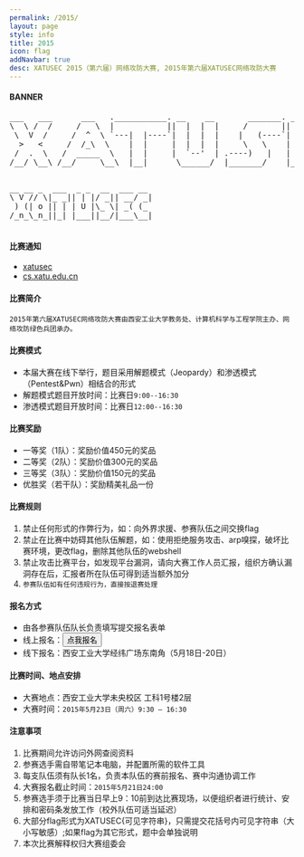 ```yaml
---
permalink: /2015/
layout: page
style: info
title: 2015
icon: flag
addNavbar: true
desc: XATUSEC 2015（第六届）网络攻防大赛, 2015年第六届XATUSEC网络攻防大赛
---
```


#### BANNER
<div class="hidden-xs">
    <pre>
___   ___      ___   .___________. __    __       _______. _______   ______     ___     ___    __   _____  
\  \ /  /     /   \  |           ||  |  |  |     /       ||   ____| /      |   |__ \   / _ \  /_ | | ____| 
 \  V  /     /  ^  \ `---|  |----`|  |  |  |    |   (----`|  |__   |  ,----'      ) | | | | |  | | | |__   
  >   <     /  /_\  \    |  |     |  |  |  |     \   \    |   __|  |  |          / /  | | | |  | | |___ \  
 /  .  \   /  _____  \   |  |     |  `--'  | .----)   |   |  |____ |  `----.    / /_  | |_| |  | |  ___) | 
/__/ \__\ /__/     \__\  |__|      \______/  |_______/    |_______| \______|   |____|  \___/   |_| |____/  
    </pre>
</div>

<div class="visible-xs">
    <pre>
__ __ _  ___  _ _  __  ___ __ 
\ V // \|_ _|| | |/ _|| __/ _|
 ) (| o || | | U |\_ \| _( (_ 
/_n_\_n_||_| |___||__/|___\__|
    </pre>
</div>

#### 比赛通知
- [xatusec](http://www.xatusec.org/%E9%80%9A%E7%9F%A5/2015/04/27/%E7%AC%AC%E5%85%AD%E5%B1%8AXATUSEC%E7%BD%91%E7%BB%9C%E6%94%BB%E9%98%B2%E5%A4%A7%E8%B5%9B.html)
- [cs.xatu.edu.cn](http://cs.xatu.edu.cn/tzggnr.jsp?urltype=news.NewsContentUrl&wbnewsid=119698&wbtreeid=11623)

#### 比赛简介
    2015年第六届XATUSEC网络攻防大赛由西安工业大学教务处、计算机科学与工程学院主办、网络攻防绿色兵团承办。
    
#### 比赛模式
- 本届大赛在线下举行，题目采用解题模式（Jeopardy）和渗透模式（Pentest&Pwn）相结合的形式
- 解题模式题目开放时间：比赛日`9:00--16:30`
- 渗透模式题目开放时间：比赛日`12:00--16:30`

#### 比赛奖励
- 一等奖（1队）：奖励价值450元的奖品
- 二等奖（2队）：奖励价值300元的奖品
- 三等奖（3队）：奖励价值150元的奖品
- 优胜奖（若干队）：奖励精美礼品一份
    
#### 比赛规则
1. 禁止任何形式的作弊行为，如：向外界求援、参赛队伍之间交换flag
2. 禁止在比赛中妨碍其他队伍解题，如：使用拒绝服务攻击、arp嗅探，破坏比赛环境，更改flag，删除其他队伍的webshell
3. 禁止攻击比赛平台，如发现平台漏洞，请向大赛工作人员汇报，组织方确认漏洞存在后，汇报者所在队伍可得到适当额外加分
4. `参赛队伍如有任何违规行为，直接按退赛处理`

#### 报名方式
- 由各参赛队伍队长负责填写提交报名表单
- 线上报名：<button type="button" class="btn btn-sm btn-info" onclick="location.href='/register/'"> 点我报名</button>
- 线下报名：西安工业大学经纬广场东南角（5月18日-20日）

#### 比赛时间、地点安排
- 大赛地点：西安工业大学未央校区 工科1号楼2层
- 大赛时间：`2015年5月23日（周六）9:30 — 16:30`
    
#### 注意事项
1. 比赛期间允许访问外网查阅资料
2. 参赛选手需自带笔记本电脑，并配置所需的软件工具
3. 每支队伍须有队长1名，负责本队伍的赛前报名、赛中沟通协调工作
4. 大赛报名截止时间：`2015年5月21日24:00`
5. 参赛选手须于比赛当日早上9：10前到达比赛现场，以便组织者进行统计、安排和密码条发放工作（校外队伍可适当延迟）
6. 大部分flag形式为XATUSEC{可见字符串}，只需提交花括号内可见字符串（大小写敏感）;如果flag为其它形式，题中会单独说明
7. 本次比赛解释权归大赛组委会
